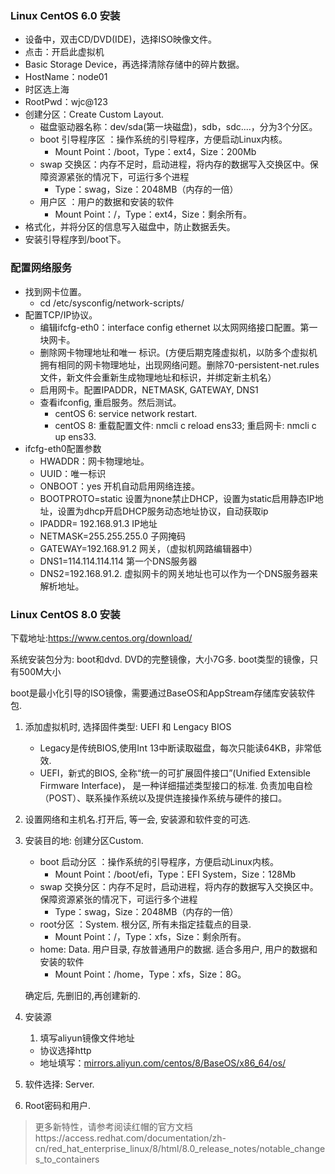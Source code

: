 ### Linux CentOS 6.0 安装

- 设备中，双击CD/DVD(IDE)，选择ISO映像文件。
- 点击：开启此虚拟机
- Basic Storage Device，再选择清除存储中的碎片数据。
- HostName：node01
- 时区选上海
- RootPwd：wjc@123
- 创建分区：Create Custom Layout.
  - 磁盘驱动器名称：dev/sda(第一块磁盘)，sdb，sdc....，分为3个分区。
  - boot 引导程序区 ：操作系统的引导程序，方便启动Linux内核。
    - Mount Point：/boot，Type：ext4，Size：200Mb
  - swap 交换区：内存不足时，启动进程，将内存的数据写入交换区中。保障资源紧张的情况下，可运行多个进程
    - Type：swag，Size：2048MB（内存的一倍）
  - 用户区 ：用户的数据和安装的软件
    - Mount Point：/，Type：ext4，Size：剩余所有。
- 格式化，并将分区的信息写入磁盘中，防止数据丢失。
- 安装引导程序到/boot下。

### 配置网络服务

- 找到网卡位置。
  - cd /etc/sysconfig/network-scripts/
- 配置TCP/IP协议。
  - 编辑ifcfg-eth0：interface config ethernet 以太网网络接口配置。第一块网卡。
  - 删除网卡物理地址和唯一 标识。(方便后期克隆虚拟机，以防多个虚拟机拥有相同的网卡物理地址，出现网络问题。删除70-persistent-net.rules文件，新文件会重新生成物理地址和标识，并绑定新主机名）
  - 启用网卡。配置IPADDR，NETMASK, GATEWAY, DNS1
  - 查看ifconfig, 重启服务。然后测试。
    - centOS 6: service network restart.
    - centOS 8:  重载配置文件: nmcli c reload ens33;   重启网卡: nmcli c up ens33.
- ifcfg-eth0配置参数
  - HWADDR：网卡物理地址。
  - UUID：唯一标识
  - ONBOOT：yes  开机自动启用网络连接。
  - BOOTPROTO=static  设置为none禁止DHCP，设置为static启用静态IP地址，设置为dhcp开启DHCP服务动态地址协议，自动获取ip
  - IPADDR= 192.168.91.3 IP地址
  - NETMASK=255.255.255.0 子网掩码
  - GATEWAY=192.168.91.2 网关，（虚拟机网路编辑器中）
  - DNS1=114.114.114.114 第一个DNS服务器
  - DNS2=192.168.91.2. 虚拟网卡的网关地址也可以作为一个DNS服务器来解析地址。

### Linux CentOS 8.0 安装

下载地址:https://www.centos.org/download/

系统安装包分为: boot和dvd. DVD的完整镜像，大小7G多. boot类型的镜像，只有500M大小

boot是最小化引导的ISO镜像，需要通过BaseOS和AppStream存储库安装软件包.

1. 添加虚拟机时, 选择固件类型: UEFI 和 Lengacy BIOS

   - Legacy是传统BIOS,使用Int 13中断读取磁盘，每次只能读64KB，非常低效.
   - UEFI，新式的BIOS, 全称“统一的可扩展固件接口”(Unified Extensible Firmware Interface)， 是一种详细描述类型接口的标准. 负责加电自检（POST）、联系操作系统以及提供连接操作系统与硬件的接口。

2. 设置网络和主机名.打开后, 等一会, 安装源和软件变的可选.

3. 安装目的地: 创建分区Custom.

   - boot 启动分区 ：操作系统的引导程序，方便启动Linux内核。
     - Mount Point：/boot/efi，Type：EFI System，Size：128Mb
   - swap 交换分区：内存不足时，启动进程，将内存的数据写入交换区中。保障资源紧张的情况下，可运行多个进程
     - Type：swag，Size：2048MB（内存的一倍）
   - root分区 ：System. 根分区, 所有未指定挂载点的目录.
     - Mount Point：/，Type：xfs，Size：剩余所有。
   - home: Data. 用户目录, 存放普通用户的数据. 适合多用户, 用户的数据和安装的软件
     - Mount Point：/home，Type：xfs，Size：8G。

   确定后, 先删旧的,再创建新的.

4. 安装源

   1. 填写aliyun镜像文件地址

   - 协议选择http
   - 地址填写：[mirrors.aliyun.com/centos/8/BaseOS/x86_64/os/](http://mirrors.aliyun.com/centos/8/BaseOS/x86_64/os/)

5. 软件选择: Server.

6. Root密码和用户.

> 更多新特性，请参考阅读红帽的官方文档https://access.redhat.com/documentation/zh-cn/red_hat_enterprise_linux/8/html/8.0_release_notes/notable_changes_to_containers